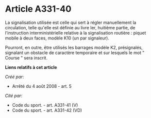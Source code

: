 # Article A331-40

La signalisation utilisée est celle qui sert à régler manuellement la circulation, telle qu'elle est définie au livre Ier,
huitième partie, de l'instruction interministérielle relative à la signalisation routière : piquet mobile à deux faces,
modèle K10 (un par signaleur). 

Pourront, en outre, être utilisés les barrages modèle K2, présignalés, signalant un obstacle de caractère temporaire et sur
lesquels le mot " Course " sera inscrit.

**Liens relatifs à cet article**

_Créé par_:

  - Arrêté du 4 août 2008 - art. 5

_Cité par_:

  - Code du sport. - art. A331-41 (V)
  - Code du sport. - art. A331-42 (VD)
